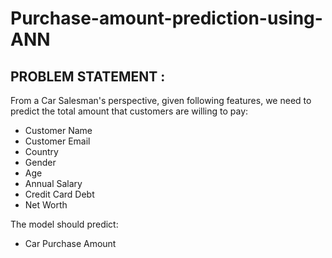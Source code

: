 # Purchase-amount-prediction-using-ANN
## PROBLEM STATEMENT : 
From a Car Salesman's perspective, given following features, we need to predict the total amount that customers are willing to pay:
- Customer Name
- Customer Email
- Country
- Gender
- Age
- Annual Salary
- Credit Card Debt
- Net Worth

The model should predict:
- Car Purchase Amount

